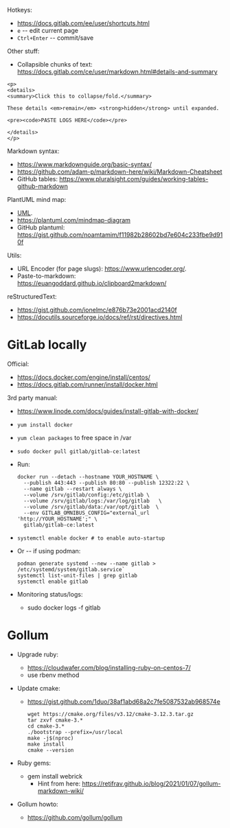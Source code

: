 Hotkeys:

* <https://docs.gitlab.com/ee/user/shortcuts.html>
* `e` -- edit current page
* `Ctrl+Enter` -- commit/save

Other stuff:

* Collapsible chunks of text: <https://docs.gitlab.com/ce/user/markdown.html#details-and-summary>

```
<p>
<details>
<summary>Click this to collapse/fold.</summary>

These details <em>remain</em> <strong>hidden</strong> until expanded.

<pre><code>PASTE LOGS HERE</code></pre>

</details>
</p>
```

Markdown syntax:

* <https://www.markdownguide.org/basic-syntax/>
* https://github.com/adam-p/markdown-here/wiki/Markdown-Cheatsheet
* GitHub tables: https://www.pluralsight.com/guides/working-tables-github-markdown

PlantUML mind map:

* [UML](manuals/UML).
* <https://plantuml.com/mindmap-diagram>
* GitHub plantuml: <https://gist.github.com/noamtamim/f11982b28602bd7e604c233fbe9d910f>

Utils:

* URL Encoder (for page slugs): <https://www.urlencoder.org/>.
* Paste-to-markdown: <https://euangoddard.github.io/clipboard2markdown/>

reStructuredText:

* https://gist.github.com/ionelmc/e876b73e2001acd2140f
* https://docutils.sourceforge.io/docs/ref/rst/directives.html


GitLab locally
==============

Official:

* https://docs.docker.com/engine/install/centos/
* https://docs.gitlab.com/runner/install/docker.html

3rd party manual:

* https://www.linode.com/docs/guides/install-gitlab-with-docker/
* `yum install docker`
* `yum clean packages` to free space in /var
* `sudo docker pull gitlab/gitlab-ce:latest`
* Run:
  ```
  docker run --detach --hostname YOUR_HOSTNAME \
    --publish 443:443 --publish 80:80 --publish 12322:22 \
    --name gitlab --restart always \
    --volume /srv/gitlab/config:/etc/gitlab \
    --volume /srv/gitlab/logs:/var/log/gitlab   \
    --volume /srv/gitlab/data:/var/opt/gitlab  \
    --env GITLAB_OMNIBUS_CONFIG="external_url 'http://YOUR_HOSTNAME';" \
    gitlab/gitlab-ce:latest
  ```
* `systemctl enable docker # to enable auto-startup`
* Or -- if using podman:
  ```
  podman generate systemd --new --name gitlab > /etc/systemd/system/gitlab.service`
  systemctl list-unit-files | grep gitlab
  systemctl enable gitlab
  ```

* Monitoring status/logs:
  * sudo docker logs -f gitlab


Gollum
======

* Upgrade ruby:
  * https://cloudwafer.com/blog/installing-ruby-on-centos-7/
  * use rbenv method
* Update cmake:
  * https://gist.github.com/1duo/38af1abd68a2c7fe5087532ab968574e

    ```
    wget https://cmake.org/files/v3.12/cmake-3.12.3.tar.gz
    tar zxvf cmake-3.*
    cd cmake-3.*
    ./bootstrap --prefix=/usr/local
    make -j$(nproc)
    make install
    cmake --version
    ```

* Ruby gems:
  * gem install webrick
    * Hint from here: https://retifrav.github.io/blog/2021/01/07/gollum-markdown-wiki/
* Gollum howto:
  * https://github.com/gollum/gollum
